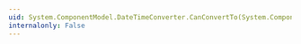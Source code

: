 ```yaml
---
uid: System.ComponentModel.DateTimeConverter.CanConvertTo(System.ComponentModel.ITypeDescriptorContext,System.Type)
internalonly: False
---
```

